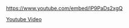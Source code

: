 https://www.youtube.com/embed/lP9PaDs2xgQ

<a href="https://www.youtube.com/watch?v=iNPCQYRf_rk" target="_blank" rel="noopener noreferrer nofollow"><i class="fa fa-youtube"></i> Youtube Video</a><div class="js-lazyYT lazyYT-container" data-youtube-id="iNPCQYRf_rk" data-width="640" data-height="360" data-parameters style="width:640px;padding-bottom:360px">
